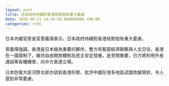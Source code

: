 ```yaml
---
layout: post
title: 日本政府持續對香港局勢抱有重大憂慮
date: 2020-08-11 14:34:59.000000000 +08:00
categories: rthk
---
```


日本內閣官房長官菅義偉表示，日本政府持續對香港局勢抱有重大憂慮。

菅義偉強調，香港是日本極為重要的夥伴，雙方有緊密經濟聯繫與人文交往，香港在一國兩制下，維持自由開放體制及民主安定發展，是至關重要，日方將利用外長通話等各種機會，向中方表達立場。

日本防衛大臣河野太郎亦談到香港形勢，批評中國在很多地區試圖改變現狀，令人感到非常憂慮。
